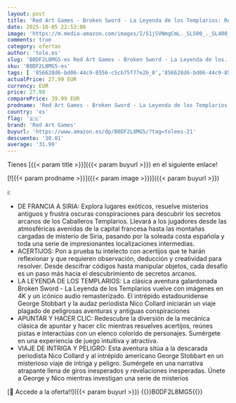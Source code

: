 ```yaml
---
layout: post
title: 'Red Art Games - Broken Sword - La Leyenda de los Templarios: Reforged - PS5'
date: 2025-10-05 22:53:06
image: 'https://m.media-amazon.com/images/I/51jSVNmgCmL._SL500_._SL400_.jpg'
comments: true
category: ofertas
author: 'tole.es'
slug: 'B0DF2L8MG5-es Red Art Games - Broken Sword - La Leyenda de los...'
sku: 'B0DF2L8MG5-es'
tags: [ '856628d6-bd06-44c9-8556-c5cb75f77e2b_0','856628d6-bd06-44c9-8556-c5cb75f77e2b_2201','856628d6-bd06-44c9-8556-c5cb75f77e2b_3601','856628d6-bd06-44c9-8556-c5cb75f77e2b_401','Arborist Merchandising Root','Hardware y juegos para PlayStation 5','Juegos para PlayStation 5','Preventa de Videojuegos','Self Service','Special Features Stores','Tienda de consolas y videojuegos infantiles','Videojuegos','Videojuegos más esperados','ps5','red art games','🇪🇸', ]
actualPrice: 27.99 EUR
currency: EUR
price: 27.99
comparePrice: 39.99 EUR
prodname: 'Red Art Games - Broken Sword - La Leyenda de los Templarios: Reforged - PS5'
country: 'es'
flag: '🇪🇸'
brand: 'Red Art Games'
buyurl: 'https://www.amazon.es/dp/B0DF2L8MG5/?tag=tolees-21'
descuento: '30.01'
average: '31.99'
---
```


Tienes [{{< param title >}}]({{< param buyurl >}}) en el siguiente enlace!

[![{{< param prodname >}}]({{< param image >}})]({{< param buyurl >}})

ℹ️:

- DE FRANCIA A SIRIA: Explora lugares exóticos, resuelve misterios antiguos y frustra oscuras conspiraciones para descubrir los secretos arcanos de los Caballeros Templarios. Llevará a los jugadores desde las atmosféricas avenidas de la capital francesa hasta las montañas cargadas de misterio de Siria, pasando por la soleada costa española y toda una serie de impresionantes localizaciones intermedias.
- ACERTIJOS: Pon a prueba tu intelecto con acertijos que te harán reflexionar y que requieren observación, deducción y creatividad para resolver. Desde descifrar códigos hasta manipular objetos, cada desafío es un paso más hacia el descubrimiento de secretos arcanos.
- LA LEYENDA DE LOS TEMPLARIOS: La clásica aventura galardonada Broken Sword - La Leyenda de los Templarios vuelve con imágenes en 4K y un icónico audio remasterizado. El intrépido estadounidense George Stobbart y la audaz periodista Nico Collard iniciarán un viaje plagado de peligrosas aventuras y antiguas conspiraciones
- APUNTAR Y HACER CLIC: Redescubre la diversión de la mecánica clásica de apuntar y hacer clic mientras resuelves acertijos, reúnes pistas e interactúas con un elenco colorido de personajes. Sumérgete en una experiencia de juego intuitiva y atractiva.
- VIAJE DE INTRIGA Y PELIGRO: Esta aventura sitúa a la descarada periodista Nico Collard y al intrépido americano George Stobbart en un misterioso viaje de intriga y peligro. Sumérgete en una narrativa atrapante llena de giros inesperados y revelaciones inesperadas. Únete a George y Nico mientras investigan una serie de misterios

[🛒 Accede a la oferta!!]({{< param buyurl >}})
{{<world>}}B0DF2L8MG5{{</world>}}
